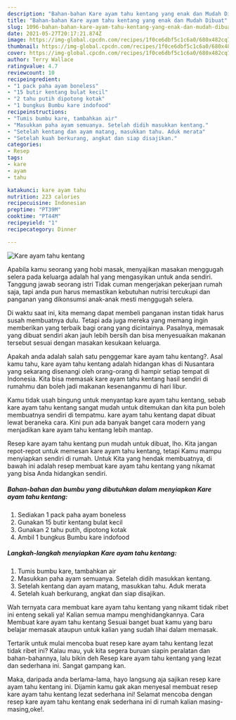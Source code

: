 ```yaml
---
description: "Bahan-bahan Kare ayam tahu kentang yang enak dan Mudah Dibuat"
title: "Bahan-bahan Kare ayam tahu kentang yang enak dan Mudah Dibuat"
slug: 1096-bahan-bahan-kare-ayam-tahu-kentang-yang-enak-dan-mudah-dibuat
date: 2021-05-27T20:17:21.874Z
image: https://img-global.cpcdn.com/recipes/1f0ce6dbf5c1c6a0/680x482cq70/kare-ayam-tahu-kentang-foto-resep-utama.jpg
thumbnail: https://img-global.cpcdn.com/recipes/1f0ce6dbf5c1c6a0/680x482cq70/kare-ayam-tahu-kentang-foto-resep-utama.jpg
cover: https://img-global.cpcdn.com/recipes/1f0ce6dbf5c1c6a0/680x482cq70/kare-ayam-tahu-kentang-foto-resep-utama.jpg
author: Terry Wallace
ratingvalue: 4.7
reviewcount: 10
recipeingredient:
- "1 pack paha ayam boneless"
- "15 butir kentang bulat kecil"
- "2 tahu putih dipotong kotak"
- "1 bungkus Bumbu kare indofood"
recipeinstructions:
- "Tumis bumbu kare, tambahkan air"
- "Masukkan paha ayam semuanya. Setelah didih masukkan kentang."
- "Setelah kentang dan ayam matang, masukkan tahu. Aduk merata"
- "Setelah kuah berkurang, angkat dan siap disajikan."
categories:
- Resep
tags:
- kare
- ayam
- tahu

katakunci: kare ayam tahu 
nutrition: 223 calories
recipecuisine: Indonesian
preptime: "PT39M"
cooktime: "PT44M"
recipeyield: "1"
recipecategory: Dinner

---
```



![Kare ayam tahu kentang](https://img-global.cpcdn.com/recipes/1f0ce6dbf5c1c6a0/680x482cq70/kare-ayam-tahu-kentang-foto-resep-utama.jpg)

Apabila kamu seorang yang hobi masak, menyajikan masakan menggugah selera pada keluarga adalah hal yang mengasyikan untuk anda sendiri. Tanggung jawab seorang istri Tidak cuman mengerjakan pekerjaan rumah saja, tapi anda pun harus memastikan kebutuhan nutrisi tercukupi dan panganan yang dikonsumsi anak-anak mesti menggugah selera.

Di waktu  saat ini, kita memang dapat membeli panganan instan tidak harus susah membuatnya dulu. Tetapi ada juga mereka yang memang ingin memberikan yang terbaik bagi orang yang dicintainya. Pasalnya, memasak yang dibuat sendiri akan jauh lebih bersih dan bisa menyesuaikan makanan tersebut sesuai dengan masakan kesukaan keluarga. 



Apakah anda adalah salah satu penggemar kare ayam tahu kentang?. Asal kamu tahu, kare ayam tahu kentang adalah hidangan khas di Nusantara yang sekarang disenangi oleh orang-orang di hampir setiap tempat di Indonesia. Kita bisa memasak kare ayam tahu kentang hasil sendiri di rumahmu dan boleh jadi makanan kesenanganmu di hari libur.

Kamu tidak usah bingung untuk menyantap kare ayam tahu kentang, sebab kare ayam tahu kentang sangat mudah untuk ditemukan dan kita pun boleh membuatnya sendiri di tempatmu. kare ayam tahu kentang dapat dibuat lewat beraneka cara. Kini pun ada banyak banget cara modern yang menjadikan kare ayam tahu kentang lebih mantap.

Resep kare ayam tahu kentang pun mudah untuk dibuat, lho. Kita jangan repot-repot untuk memesan kare ayam tahu kentang, tetapi Kamu mampu menyiapkan sendiri di rumah. Untuk Kita yang hendak membuatnya, di bawah ini adalah resep membuat kare ayam tahu kentang yang nikamat yang bisa Anda hidangkan sendiri.

<!--inarticleads1-->

##### Bahan-bahan dan bumbu yang dibutuhkan dalam menyiapkan Kare ayam tahu kentang:

1. Sediakan 1 pack paha ayam boneless
1. Gunakan 15 butir kentang bulat kecil
1. Gunakan 2 tahu putih, dipotong kotak
1. Ambil 1 bungkus Bumbu kare indofood




<!--inarticleads2-->

##### Langkah-langkah menyiapkan Kare ayam tahu kentang:

1. Tumis bumbu kare, tambahkan air
1. Masukkan paha ayam semuanya. Setelah didih masukkan kentang.
1. Setelah kentang dan ayam matang, masukkan tahu. Aduk merata
1. Setelah kuah berkurang, angkat dan siap disajikan.




Wah ternyata cara membuat kare ayam tahu kentang yang nikamt tidak ribet ini enteng sekali ya! Kalian semua mampu menghidangkannya. Cara Membuat kare ayam tahu kentang Sesuai banget buat kamu yang baru belajar memasak ataupun untuk kalian yang sudah lihai dalam memasak.

Tertarik untuk mulai mencoba buat resep kare ayam tahu kentang lezat tidak ribet ini? Kalau mau, yuk kita segera buruan siapin peralatan dan bahan-bahannya, lalu bikin deh Resep kare ayam tahu kentang yang lezat dan sederhana ini. Sangat gampang kan. 

Maka, daripada anda berlama-lama, hayo langsung aja sajikan resep kare ayam tahu kentang ini. Dijamin kamu gak akan menyesal membuat resep kare ayam tahu kentang lezat sederhana ini! Selamat mencoba dengan resep kare ayam tahu kentang enak sederhana ini di rumah kalian masing-masing,oke!.

